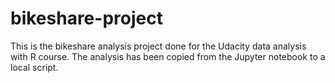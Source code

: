 # bikeshare-project
This is the bikeshare analysis project done for the Udacity data analysis with R course.
The analysis has been copied from the Jupyter notebook to a local script.
